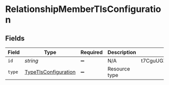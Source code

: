 # RelationshipMemberTlsConfiguration


## Fields

| Field                                                               | Type                                                                | Required                                                            | Description                                                         | Example                                                             |
| ------------------------------------------------------------------- | ------------------------------------------------------------------- | ------------------------------------------------------------------- | ------------------------------------------------------------------- | ------------------------------------------------------------------- |
| `id`                                                                | *string*                                                            | :heavy_minus_sign:                                                  | N/A                                                                 | t7CguUGZzb2W9Euo5FoKa                                               |
| `type`                                                              | [TypeTlsConfiguration](../../models/shared/typetlsconfiguration.md) | :heavy_minus_sign:                                                  | Resource type                                                       |                                                                     |